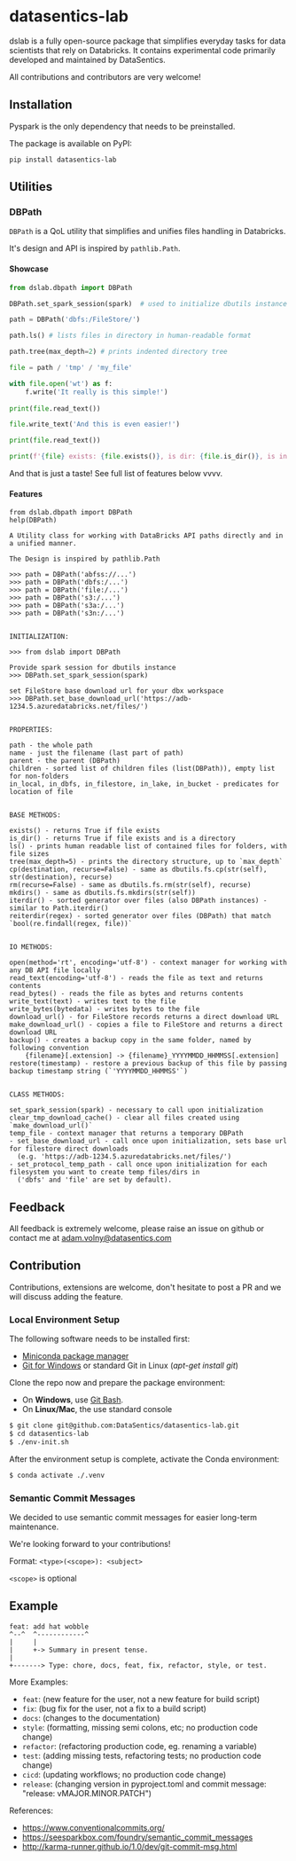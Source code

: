 # datasentics-lab

dslab is a fully open-source package that simplifies everyday tasks for data scientists that rely on Databricks. 
It contains experimental code primarily developed and maintained by DataSentics.

All contributions and contributors are very welcome!

## Installation

Pyspark is the only dependency that needs to be preinstalled.

The package is available on PyPI:

```
pip install datasentics-lab
```

## Utilities

### DBPath

`DBPath` is a QoL utility that simplifies and unifies files handling in Databricks.

It's design and API is inspired by `pathlib.Path`.

#### Showcase

```python
from dslab.dbpath import DBPath

DBPath.set_spark_session(spark)  # used to initialize dbutils instance

path = DBPath('dbfs:/FileStore/')

path.ls() # lists files in directory in human-readable format

path.tree(max_depth=2) # prints indented directory tree

file = path / 'tmp' / 'my_file'

with file.open('wt') as f:
    f.write('It really is this simple!')
    
print(file.read_text())

file.write_text('And this is even easier!')

print(file.read_text())

print(f'{file} exists: {file.exists()}, is dir: {file.is_dir()}, is in filestore: {file.in_filestore}')
```

And that is just a taste! See full list of features below vvvv.

#### Features

```
from dslab.dbpath import DBPath
help(DBPath)
```

```
A Utility class for working with DataBricks API paths directly and in a unified manner.

The Design is inspired by pathlib.Path

>>> path = DBPath('abfss://...')
>>> path = DBPath('dbfs:/...')
>>> path = DBPath('file:/...')
>>> path = DBPath('s3:/...')
>>> path = DBPath('s3a:/...')
>>> path = DBPath('s3n:/...')


INITIALIZATION:

>>> from dslab import DBPath

Provide spark session for dbutils instance
>>> DBPath.set_spark_session(spark)

set FileStore base download url for your dbx workspace
>>> DBPath.set_base_download_url('https://adb-1234.5.azuredatabricks.net/files/')


PROPERTIES:

path - the whole path
name - just the filename (last part of path)
parent - the parent (DBPath)
children - sorted list of children files (list(DBPath)), empty list for non-folders
in_local, in_dbfs, in_filestore, in_lake, in_bucket - predicates for location of file


BASE METHODS:

exists() - returns True if file exists
is_dir() - returns True if file exists and is a directory
ls() - prints human readable list of contained files for folders, with file sizes
tree(max_depth=5) - prints the directory structure, up to `max_depth`
cp(destination, recurse=False) - same as dbutils.fs.cp(str(self), str(destination), recurse)
rm(recurse=False) - same as dbutils.fs.rm(str(self), recurse)
mkdirs() - same as dbutils.fs.mkdirs(str(self))
iterdir() - sorted generator over files (also DBPath instances) - similar to Path.iterdir()
reiterdir(regex) - sorted generator over files (DBPath) that match `bool(re.findall(regex, file))`


IO METHODS:

open(method='rt', encoding='utf-8') - context manager for working with any DB API file locally
read_text(encoding='utf-8') - reads the file as text and returns contents
read_bytes() - reads the file as bytes and returns contents
write_text(text) - writes text to the file
write_bytes(bytedata) - writes bytes to the file
download_url() - for FileStore records returns a direct download URL
make_download_url() - copies a file to FileStore and returns a direct download URL
backup() - creates a backup copy in the same folder, named by following convention
    {filename}[.extension] -> {filename}_YYYYMMDD_HHMMSS[.extension]
restore(timestamp) - restore a previous backup of this file by passing backup timestamp string (`'YYYYMMDD_HHMMSS'`)


CLASS METHODS:

set_spark_session(spark) - necessary to call upon initialization
clear_tmp_download_cache() - clear all files created using `make_download_url()`
temp_file - context manager that returns a temporary DBPath
- set_base_download_url - call once upon initialization, sets base url for filestore direct downloads
  (e.g. 'https://adb-1234.5.azuredatabricks.net/files/')
- set_protocol_temp_path - call once upon initialization for each filesystem you want to create temp files/dirs in
  ('dbfs' and 'file' are set by default).
```

## Feedback

All feedback is extremely welcome, please raise an issue on github or contact me at adam.volny@datasentics.com

## Contribution

Contributions, extensions are welcome, don't hesitate to post a PR and we will discuss adding the feature.

### Local Environment Setup

The following software needs to be installed first:
  * [Miniconda package manager](https://docs.conda.io/en/latest/miniconda.html)
  * [Git for Windows](https://git-scm.com/download/win) or standard Git in Linux (_apt-get install git_)

Clone the repo now and prepare the package environment:

* On **Windows**, use [Git Bash](docs/git-bash.png).
* On **Linux/Mac**, the use standard console

```bash
$ git clone git@github.com:DataSentics/datasentics-lab.git
$ cd datasentics-lab
$ ./env-init.sh
```

After the environment setup is complete, activate the Conda environment:

```bash
$ conda activate ./.venv
```

### Semantic Commit Messages

We decided to use semantic commit messages for easier long-term maintenance.

We're looking forward to your contributions!

Format: `<type>(<scope>): <subject>`

`<scope>` is optional

## Example

```
feat: add hat wobble
^--^  ^------------^
|     |
|     +-> Summary in present tense.
|
+-------> Type: chore, docs, feat, fix, refactor, style, or test.
```

More Examples:

- `feat`: (new feature for the user, not a new feature for build script)
- `fix`: (bug fix for the user, not a fix to a build script)
- `docs`: (changes to the documentation)
- `style`: (formatting, missing semi colons, etc; no production code change)
- `refactor`: (refactoring production code, eg. renaming a variable)
- `test`: (adding missing tests, refactoring tests; no production code change)
- `cicd`: (updating workflows; no production code change)
- `release`: (changing version in pyproject.toml and commit message: "release: vMAJOR.MINOR.PATCH")

References:

- https://www.conventionalcommits.org/
- https://seesparkbox.com/foundry/semantic_commit_messages
- http://karma-runner.github.io/1.0/dev/git-commit-msg.html